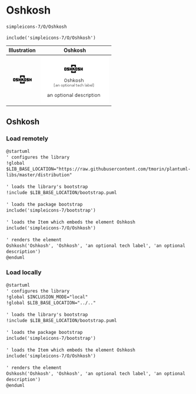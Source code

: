 # Oshkosh


```text
simpleicons-7/O/Oshkosh
```

```text
include('simpleicons-7/O/Oshkosh')
```



| Illustration | Oshkosh |
| :---: | :---: |
| ![illustration for Illustration](../../simpleicons-7/O/Oshkosh.png) | ![illustration for Oshkosh](../../simpleicons-7/O/Oshkosh.Local.png) |




## Oshkosh

### Load remotely
```plantuml
@startuml
' configures the library
!global $LIB_BASE_LOCATION="https://raw.githubusercontent.com/tmorin/plantuml-libs/master/distribution"

' loads the library's bootstrap
!include $LIB_BASE_LOCATION/bootstrap.puml

' loads the package bootstrap
include('simpleicons-7/bootstrap')

' loads the Item which embeds the element Oshkosh
include('simpleicons-7/O/Oshkosh')

' renders the element
Oshkosh('Oshkosh', 'Oshkosh', 'an optional tech label', 'an optional description')
@enduml
```

### Load locally
```plantuml
@startuml
' configures the library
!global $INCLUSION_MODE="local"
!global $LIB_BASE_LOCATION="../.."

' loads the library's bootstrap
!include $LIB_BASE_LOCATION/bootstrap.puml

' loads the package bootstrap
include('simpleicons-7/bootstrap')

' loads the Item which embeds the element Oshkosh
include('simpleicons-7/O/Oshkosh')

' renders the element
Oshkosh('Oshkosh', 'Oshkosh', 'an optional tech label', 'an optional description')
@enduml
```


